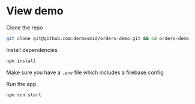 # View demo

Clone the repo
```bash
git clone git@github.com:dermasmid/orders-demo.git && cd orders-demo
```

Install dependencies
```bash
npm install
```

Make sure you have a `.env` file which includes a firebase config

Run the app
```bash
npm run start
```
